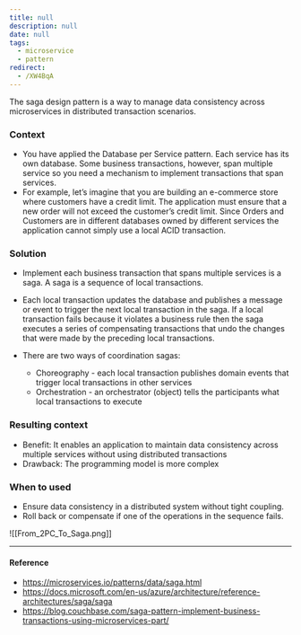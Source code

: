```yaml
---
title: null
description: null
date: null
tags:
  - microservice
  - pattern
redirect:
  - /XW4BqA
---
```


The saga design pattern is a way to manage data consistency across microservices in distributed transaction scenarios.

### Context

- You have applied the Database per Service pattern. Each service has its own database. Some business transactions, however, span multiple service so you need a mechanism to implement transactions that span services.
- For example, let’s imagine that you are building an e-commerce store where customers have a credit limit. The application must ensure that a new order will not exceed the customer’s credit limit. Since Orders and Customers are in different databases owned by different services the application cannot simply use a local ACID transaction.

### Solution

- Implement each business transaction that spans multiple services is a saga. A saga is a sequence of local transactions.
- Each local transaction updates the database and publishes a message or event to trigger the next local transaction in the saga. If a local transaction fails because it violates a business rule then the saga executes a series of compensating transactions that undo the changes that were made by the preceding local transactions.

- There are two ways of coordination sagas:
  - Choreography - each local transaction publishes domain events that trigger local transactions in other services
  - Orchestration - an orchestrator (object) tells the participants what local transactions to execute

### Resulting context

- Benefit: It enables an application to maintain data consistency across multiple services without using distributed transactions
- Drawback: The programming model is more complex

### When to used

- Ensure data consistency in a distributed system without tight coupling.
- Roll back or compensate if one of the operations in the sequence fails.

![[From_2PC_To_Saga.png]]

---

#### Reference

- https://microservices.io/patterns/data/saga.html
- https://docs.microsoft.com/en-us/azure/architecture/reference-architectures/saga/saga
- https://blog.couchbase.com/saga-pattern-implement-business-transactions-using-microservices-part/
